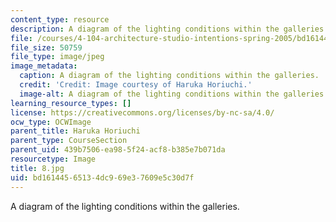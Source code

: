 ```yaml
---
content_type: resource
description: A diagram of the lighting conditions within the galleries.
file: /courses/4-104-architecture-studio-intentions-spring-2005/bd16144565134dc969e37609e5c30d7f_8.jpg
file_size: 50759
file_type: image/jpeg
image_metadata:
  caption: A diagram of the lighting conditions within the galleries.
  credit: 'Credit: Image courtesy of Haruka Horiuchi.'
  image-alt: A diagram of the lighting conditions within the galleries.
learning_resource_types: []
license: https://creativecommons.org/licenses/by-nc-sa/4.0/
ocw_type: OCWImage
parent_title: Haruka Horiuchi
parent_type: CourseSection
parent_uid: 439b7506-ea98-5f24-acf8-b385e7b071da
resourcetype: Image
title: 8.jpg
uid: bd161445-6513-4dc9-69e3-7609e5c30d7f
---
```

A diagram of the lighting conditions within the galleries.